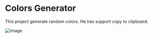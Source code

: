 # Colors Generator
This project generate random colors. He has support copy to clipboard.

![image](https://user-images.githubusercontent.com/12834525/145702660-fffd6462-3207-4be4-b22a-2aa94c24ed5c.png)
